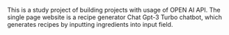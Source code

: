 This is a study project of building projects with usage of OPEN AI API.
The single page website is a recipe generator Chat Gpt-3 Turbo chatbot, which generates recipes
by inputting ingredients into input field. 
